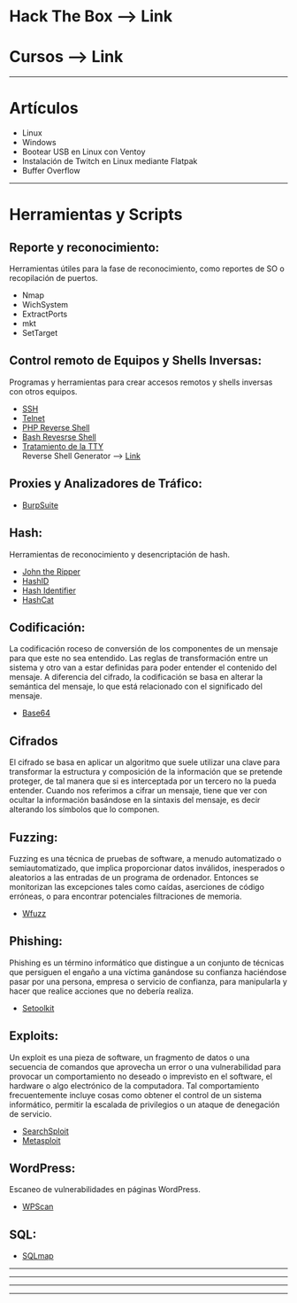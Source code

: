 
# Hack The Box --> <a href="./Web/HTB.html" style="text-decoration:none">Link</a>   
  
# Cursos --> <a href="./Web/Cursos.html" style="text-decoration:none">Link</a>

---

# Artículos  

* <a href="./Web/Linux/Linux.html" style="text-decoration:none">Linux</a>  
* <a href="./Web/Windows/Windows.html" style="text-decoration:none">Windows</a> 
* <a href="./Web/Linux/Programas_para_Linux/Ventoy.html" style="text-decoration:none">Bootear USB en Linux con Ventoy</a>
* <a href="./Web/Linux/GnomeTwitch.html" style="text-decoration:none">Instalación de Twitch en Linux mediante Flatpak</a> 
* <a href="./Web/Articulos/BufferOverflow.html" style="text-decoration:none">Buffer Overflow</a>  
  
---    

# Herramientas y Scripts 

## Reporte y reconocimiento:
Herramientas útiles para la fase de reconocimiento, como reportes de SO o recopilación de puertos.

* <a href="../Web/Herramientas_y_Scripts/Nmap.html" style="text-decoration:none">Nmap</a> 
* <a href="./Web/Herramientas_y_Scripts/WichSystem.html" style="text-decoration:none">WichSystem</a>     
* <a href="./Web/Herramientas_y_Scripts/ExtractPorts.html" style="text-decoration:none">ExtractPorts</a>    
* <a href="./Web/Herramientas_y_Scripts/mkt.html" style="text-decoration:none">mkt</a>
* <a href="./Web/Linux/ZSH/Settarget.html" style="text-decoration:none">SetTarget</a>   

## Control remoto de Equipos y Shells Inversas:
Programas y herramientas para crear accesos remotos y shells inversas con otros equipos.

* [SSH](./Web/Articulos/SSH.html)  
* [Telnet](./Web/Articulos/Telnet.html)  
* [PHP Reverse Shell](./Web/Herramientas_y_Scripts/php-reverse-shell.html)
* [Bash Revesrse Shell](./Web/Herramientas_y_Scripts/bash-reverse-shell.html)  
* [Tratamiento de la TTY](./Web/Articulos/tratamientoTTY.html)  
Reverse Shell Generator -->  [Link](https://www.revshells.com/) 

## Proxies y Analizadores de Tráfico:

* [BurpSuite](./Web/Herramientas_y_Scripts/burpsuite.html)

## Hash:
Herramientas de reconocimiento y desencriptación de hash.

* [John the Ripper](./Web/Herramientas_y_Scripts/john_the_ripper.html)    
* [HashID](./Web/Herramientas_y_Scripts/HashId.html)    
* [Hash Identifier](./Web/Herramientas_y_Scripts/Hash-Identifier.html)    
* [HashCat](./Web/Herramientas_y_Scripts/HashCat.html)

## Codificación:
La codificación roceso de conversión de los componentes de un mensaje para que este no sea entendido. Las reglas de transformación entre un sistema y otro van a estar
definidas para poder entender el contenido del mensaje. A diferencia del cifrado, la codificación se basa en alterar la semántica del mensaje, lo que está relacionado
con el significado del mensaje.

* [Base64](./Web/Articulos/base64.html)

## Cifrados
El cifrado se basa en aplicar un algoritmo que suele utilizar una clave para transformar la estructura y composición de la información que se pretende proteger, de tal 
manera que si es interceptada por un tercero no la pueda entender. Cuando nos referimos a cifrar un mensaje, tiene que ver con ocultar la información basándose en la
sintaxis del mensaje, es decir alterando los símbolos que lo componen.

## Fuzzing:
Fuzzing es una técnica de pruebas de software, a menudo automatizado o semiautomatizado, que implica proporcionar datos inválidos, inesperados o
aleatorios a las entradas de un programa de ordenador. Entonces se monitorizan las excepciones tales como caídas, aserciones de código erróneas, o
para encontrar potenciales filtraciones de memoria.

* [Wfuzz](./Web/Herramientas_y_Scripts/Wfuzz.html)

## Phishing:
Phishing es un término informático que distingue a un conjunto de técnicas que persiguen el engaño a una víctima ganándose su confianza haciéndose
pasar por una persona, empresa o servicio de confianza, para manipularla y hacer que realice acciones que no debería realiza.

* [Setoolkit](./Web/Herramientas_y_Scripts/Setoolkit.html)

## Exploits:

Un exploit es una pieza de software, un fragmento de datos o una secuencia de comandos que aprovecha un error o una vulnerabilidad para provocar
un comportamiento no deseado o imprevisto en el software, el hardware o algo electrónico de la computadora. Tal comportamiento frecuentemente
incluye cosas como obtener el control de un sistema informático, permitir la escalada de privilegios o un ataque de denegación de servicio.

* [SearchSploit](./Web/Herramientas_y_Scripts/searchSploit.html)  
* [Metasploit](./Web/Herramientas_y_Scripts/Metasploit.html)

## WordPress:
Escaneo de vulnerabilidades en páginas WordPress.

* [WPScan](./Web/Herramientas_y_Scripts/WPScan.html)

## SQL: 

* [SQLmap](./Web/Herramientas_y_Scripts/SQLmap.html)

---
---
  
    
<html lang="en">
<head>
  
</head>
<body>

<script src="https://utteranc.es/client.js"
    repo="F1r0x/gestion-comentarios"
    issue-term="pathname"
    theme="github-light"
    crossorigin="anonymous"
    async>
</script>
          
    
  </body>
</html>
  
  
---
---
